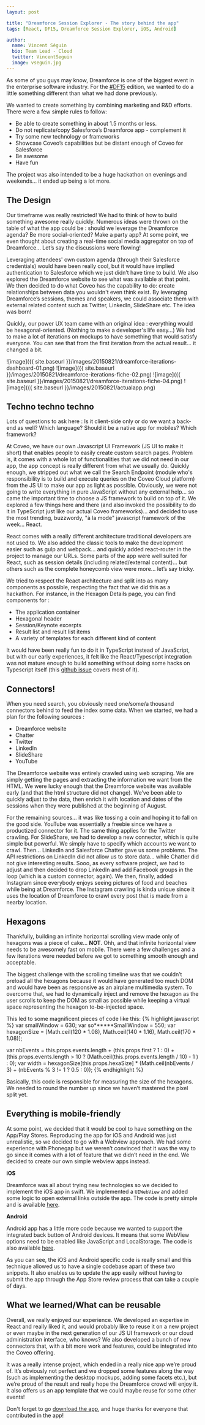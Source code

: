 ```yaml
---
layout: post

title: "Dreamforce Session Explorer - The story behind the app"
tags: [React, DF15, Dreamforce Session Explorer, iOS, Android]

author:
  name: Vincent Séguin
  bio: Team Lead - Cloud
  twitter: VincentSeguin
  image: vseguin.jpg
---
```


As some of you guys may know, Dreamforce is one of the biggest event in the enterprise software industry. For the [#DF15](https://twitter.com/search?q=%23DF15) edition, we wanted to do a little something different than what we had done previously.

<!-- more -->

We wanted to create something by combining marketing and R&D efforts. There were a few simple rules to follow:

* Be able to create something in about 1.5 months or less.
* Do not replicate/copy Salesforce’s Dreamforce app - complement it
* Try some new technology or frameworks
* Showcase Coveo’s capabilities but be distant enough of Coveo for Salesforce
* Be awesome
* Have fun

The project was also intended to be a huge hackathon on evenings and weekends… it ended up being a lot more.

## The Design

Our timeframe was really restricted! We had to think of how to build something awesome really quickly. Numerous ideas were thrown on the table of what the app could be : should we leverage the Dreamforce agenda? Be more social-oriented? Make a party app?  At some point, we even thought about creating a real-time social media aggregator on top of Dreamforce… Let’s say the discussions were flowing!

Leveraging attendees' own custom agenda (through their Salesforce credentials) would have been really cool, but it would have implied authentication to Salesforce which we just didn’t have time to build. We also explored the Dreamforce website to see what was available at that point. We then decided to do what Coveo has the capability to do: create relationships between data you wouldn't even think exist. By leveraging Dreamforce’s sessions, themes and speakers, we could associate them with external related content such as Twitter, LinkedIn, SlideShare etc. The idea was born!

Quickly, our power UX team came with an original idea : everything would be hexagonal-oriented. (Nothing to make a developer's life easy…)  We had to make a lot of iterations on mockups to have something that would satisfy everyone. You can see that from the first iteration from the actual result… it changed a bit.

![image]({{ site.baseurl }}/images/20150821/dreamforce-iterations-dashboard-01.png)
![image]({{ site.baseurl }}/images/20150821/dreamforce-iterations-fiche-02.png)
![image]({{ site.baseurl }}/images/20150821/dreamforce-iterations-fiche-04.png)
![image]({{ site.baseurl }}/images/20150821/actualapp.png)

## Techno techno techno

Lots of questions to ask here : Is it client-side only or do we want a back-end as well? Which language? Should it be a native app for mobiles? Which framework?

At Coveo, we have our own Javascript UI Framework (JS UI to make it short) that enables people to easily create custom search pages. Problem is, it comes with a whole lot of functionalities that we did not need in our app, the app concept is really different from what we usually do. Quickly enough, we stripped out what we call the Search Endpoint (module who's responsibility is to build and execute queries on the Coveo Cloud platform) from the JS UI to make our app as light as possible. Obviously, we were not going to write everything in pure JavaScript without any external help… so came the important time to choose a JS framework to build on top of it. We explored a few things here and there (and also invoked the possibility to do it in TypeScript just like our actual Coveo frameworks)... and decided to use the most trending, buzzwordy, "à la mode" javascript framework of the week... React.

React comes with a really different architecture traditional developers are not used to. We also added the classic tools to make the development easier such as gulp and webpack… and quickly added react-router in the project to manage our URLs. Some parts of the app were well suited for React, such as session details (including related/external content)... but others such as the complete honeycomb view were more… let’s say tricky.

We tried to respect the React architecture and split into as many components as possible, respecting the fact that we did this as a hackathon. For instance, in the Hexagon Details page, you can find components for :

* The application container
* Hexagonal header
* Session/Keynote excerpts
* Result list and result list items
* A variety of templates for each different kind of content

It would have been really fun to do it in TypeScript instead of JavaScript, but with our early experiences, it felt like the React/Typescript integration was not mature enough to build something without doing some hacks on Typescript itself (this [github issue](https://github.com/Microsoft/TypeScript/issues/3203) covers most of it).

## Connectors!

When you need search, you obviously need one/some/a thousand connectors behind to feed the index some data. When we started, we had a plan for the following sources :

* Dreamforce website
* Chatter
* Twitter
* LinkedIn
* SlideShare
* YouTube

The Dreamforce website was entirely crawled using web scraping. We are simply getting the pages and extracting the information we want from the HTML. We were lucky enough that the Dreamforce website was available early (and that the html structure did not change). We’ve been able to quickly adjust to the data, then enrich it with location and dates of the sessions when they were published at the beginning of August.

For the remaining sources… it was like tossing a coin and hoping it to fall on the good side. YouTube was essentially a freebie since we have a productized connector for it. The same thing applies for the Twitter crawling. For SlideShare, we had to develop a new connector, which is quite simple but powerful. We simply have to specify which accounts we want to crawl. Then… LinkedIn and Salesforce Chatter gave us some problems. The API restrictions on LinkedIn did not allow us to store data… while Chatter did not give interesting results. Sooo, as every software project, we had to adjust and then decided to drop LinkedIn and add Facebook groups in the loop (which is a custom connector, again). We then, finally, added Instagram since everybody enjoys seeing pictures of food and beaches while being at Dreamforce. The Instagram crawling is kinda unique since it uses the location of Dreamforce to crawl every post that is made from a nearby location.

## Hexagons

Thankfully, building an infinite horizontal scrolling view made only of hexagons was a piece of cake… **NOT**. Ohh, and that infinite horizontal view needs to be awesomely fast on mobile. There were a few challenges and a few iterations were needed before we got to something smooth enough and acceptable.

The biggest challenge with the scrolling timeline was that we couldn’t preload all the hexagons because it would have generated too much DOM and would have been as responsive as an airplane multimedia system. To overcome that, we had to dynamically inject and remove the hexagon as the user scrolls to keep the DOM as small as possible while keeping a virtual space representing the hexagon to-be-injected space.

This led to some magnificent pieces of code like this:
{% highlight javascript %}
var smallWindow = 630;
var so******SmallWindow = 550;
var hexagonSize = [Math.ceil(120 * 1.08), Math.ceil(140 * 1.16), Math.ceil(170 * 1.08)];

var nbEvents = this.props.events.length + (this.props.first ? 1 : 0) + (this.props.events.length > 10 ? (Math.ceil(this.props.events.length / 10) - 1 ) : 0);
var width = hexagonSize[this.props.hexaSize] * (Math.ceil(nbEvents / 3) + (nbEvents % 3 != 1 ? 0.5 : 0));
{% endhighlight %}

Basically, this code is responsible for measuring the size of the hexagons. We needed to round the number up since we haven’t mastered the pixel split yet.

## Everything is mobile-friendly

At some point, we decided that it would be cool to have something on the App/Play Stores. Reproducing the app for iOS and Android was just unrealistic, so we decided to go with a Webview approach. We had some experience with Phonegap but we weren’t convinced that it was the way to go since it comes with a lot of feature that we didn’t need in the end. We decided to create our own simple webview apps instead.

**iOS**

Dreamforce was all about trying new technologies so we decided to implement the iOS app in swift. We implemented a `UIWebView` and added some logic to open external links outside the app. The code is pretty simple and is available [here](https://gist.github.com/wfortin/bf7fd2c1798429f0a8fa).

**Android**

Android app has a little more code because we wanted to support the integrated back button of Android devices. It means that some WebView options need to be enabled like JavaScript and LocalStorage. The code is also available [here](https://gist.github.com/wfortin/7caf9e5c4eca5497407a).

As you can see, the iOS and Android specific code is really small and this technique allowed us to have a single codebase apart of these two snippets. It also enables us to update the app easily without having to submit the app through the App Store review process that can take a couple of days.

## What we learned/What can be reusable

Overall, we really enjoyed our experience. We developed an expertise in React and really liked it, and would probably like to reuse it on a new project or even maybe in the next generation of our JS UI framework or our cloud administration interface, who knows? We also developed a bunch of new connectors that, with a bit more work and features, could be integrated into the Coveo offering.

It was a really intense project, which ended in a really nice app we’re proud of. It’s obviously not perfect and we dropped some features along the way (such as implementing the desktop mockups, adding some facets etc.), but we’re proud of the result and really hope the Dreamforce crowd will enjoy it. It also offers us an app template that we could maybe reuse for some other events!

Don't forget to go [download the app](http://df15.coveo.com/app), and huge thanks for everyone that contributed in the app!
